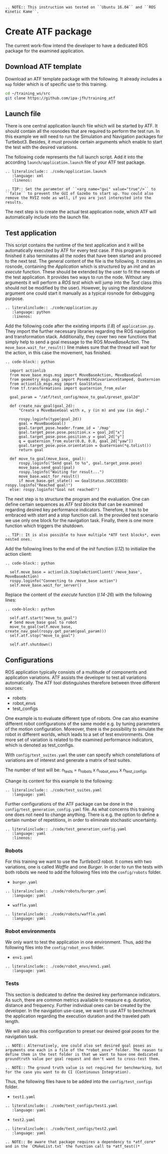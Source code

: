 ```eval_rst
.. NOTE:: This instruction was tested on ``Ubuntu 16.04`` and ``ROS Kinetic Kame``.
```
# Create ATF package

The current work-flow intend the developer to have a dedicated ROS package for the examined application.

## Download ATF template

Download an ATF template package with the following. It already includes a `map` folder which is of specific use to this training.

```bash
cd ~/training_ws/src
git clone https://github.com/ipa-jfh/training_atf
```


## Launch file

There is one central application launch file which will be started by ATF.
It should contain all the rosnodes that are required to perform the test run. In this example we will need to run the Simulation and Navigation packages for Turtlebot3.
Besides, it must provide certain arguments which enable to start the test with the desired variations.

The following code represents the full launch script. Add it into the according `launch/application.launch` file of your ATF test package.

```eval_rst
.. literalinclude:: ./code/application.launch
   :language: xml
   :linenos:
```

```eval_rst
.. TIP:: Set the parameter of ``<arg name="gui" value="true"/>`` to ``false`` to prevent the GUI of Gazebo to start up. You could also remove the RVIZ node as well, if you are just interested into the results.
```

The next step is to create the actual test application node, which ATF will automatically include into the launch file.

## Test application

This script contains the runtime of the test application and it will be automatically executed by ATF for every test case. If this program is finished it also terminates all the nodes that have been started and proceed to the next test. The general content of the file is the following. It creates an rosnode, containing the *Application* which is structured by an *init* and an *execute* function. These should be extended by the user to fit the needs of the test application. It provides two ways to run the node. Without any arguments it will perform a *ROS test* which will jump into the *Test* class (this should not be modified by the user). However, by using the *standalone* argument one could start it manually as a typical rosnode for debugging purpose.

```eval_rst
.. literalinclude:: ./code/application.py
   :language: python
   :linenos:
```

Add the following code after the existing imports (*l.8*) of `application.py`. They import the further necessary libraries regarding the ROS navigation and transformation stack.
Additionally, they cover two new functions that simply help to send a goal message to the ROS *MoveBaseAction*. The `move_base.wait_for_result()` line makes sure that the thread will wait for the action, in this case the movement, has finished.


```eval_rst
.. code-block:: python

  import actionlib
  from move_base_msgs.msg import MoveBaseAction, MoveBaseGoal
  from geometry_msgs.msg import PoseWithCovarianceStamped, Quaternion
  from actionlib_msgs.msg import GoalStatus
  from tf.transformations import quaternion_from_euler

  goal_param = "/atf/test_config/move_to_goal/preset_goal2d"

  def create_nav_goal(goal_2d):
      "Create a MoveBaseGoal with x, y (in m) and yaw (in deg)."

      rospy.loginfo(type(goal_2d))
      goal = MoveBaseGoal()
      goal.target_pose.header.frame_id = '/map'
      goal.target_pose.pose.position.x = goal_2d["x"]
      goal.target_pose.pose.position.y = goal_2d["y"]
      q = quaternion_from_euler(0.0, 0.0, goal_2d["yaw"])
      goal.target_pose.pose.orientation = Quaternion(*q.tolist())
      return goal

  def move_to_goal(move_base, goal):
      rospy.loginfo("Send goal to %s", goal.target_pose.pose)
      move_base.send_goal(goal)
      rospy.loginfo("Waiting for result...")
      move_base.wait_for_result()
      if move_base.get_state() == GoalStatus.SUCCEEDED: rospy.loginfo("Reached goal!")
  else: rospy.loginfo("Goal not reached!")
```

The next step is to structure the program and the evaluation. One can define certain sequences as *ATF test blocks* that can be examined regarding desired key performance indicators.
Therefore, it has to be embraced with *start* and a *stop* function call. In the provided test scenario we use only one block for the navigation task.
Finally, there is one more function which triggers the shutdown.

```eval_rst
.. TIP:: It is also possible to have multiple *ATF test blocks*, even nested ones.
```

Add the following lines to the end of the *init* function (*l.12*) to initialize the action client:

```eval_rst
.. code-block:: python

  self.move_base = actionlib.SimpleActionClient('/move_base', MoveBaseAction)
  rospy.loginfo("Connecting to /move_base action")
  self.move_base.wait_for_server()
```

Replace the content of the *execute* function (*l.14-26*) with the following lines:

```eval_rst
.. code-block:: python

  self.atf.start("move_to_goal")
  # Send move_base goal to robot
  move_to_goal(self.move_base, create_nav_goal(rospy.get_param(goal_param)))
  self.atf.stop("move_to_goal")

  self.atf.shutdown()
```


## Configurations

ROS application typically consists of a multitude of components and application variations. ATF assists the developer to test all variations automatically.
The ATF tool distinguishes therefore between three different sources:  
- robots            
- robot_envs    
- test_configs      

One example is to evaluate different type of robots. One can also examine different robot configurations of the same model e.g. by tuning parameters of the motion configuration. Moreover, there is the possibility to simulate the robot in different worlds, which leads to a set of test environments. One more set of variation is related to the examined performance indicators, which is denoted as test_configs.

With `config/test_suites.yaml` the user can specify which constellations of variations are of interest and generate a matrix of test suites.

The number of test will be: n<sub>tests</sub> = n<sub>robots</sub> x n<sub>robot_envs</sub> x n<sub>test_configs</sub>

Change its content for this example to the following:

```eval_rst
.. literalinclude:: ./code/test_suites.yaml
   :language: yaml
```

Further configurations of the ATF package can be done in the `config/test_generation_config.yaml` file. As what concerns this training one does not need to change anything. There is e.g. the option to define a certain number of repetitions, in order to eliminate stochastic uncertainty.

```eval_rst
.. literalinclude:: ./code/test_generation_config.yaml
   :language: yaml
   :linenos:
```


### Robots

For this training we want to use the *Turtlebot3* robot. It comes with two variations, one is called *Waffle* and one *Burger*. In order to run the tests with both robots we need to add the following files into the `config/robots` folder.

- `burger.yaml`
```eval_rst
.. literalinclude:: ./code/robots/burger.yaml
   :language: yaml
```
- `waffle.yaml`
```eval_rst
.. literalinclude:: ./code/robots/waffle.yaml
   :language: yaml
```

### Robot environments

We only want to test the application in one environment. Thus, add the following files into the `config/robot_envs` folder.

- `env1.yaml`
```eval_rst
.. literalinclude:: ./code/robot_envs/env1.yaml
   :language: yaml
```

### Tests

This section is dedicated to define the desired key performance indicators. As such, there are common metrics available to measure e.g. duration, distance and frequency. Further individual ones can be created by the developer.
In the navigation use-case, we want to use ATF to benchmark the application regarding the execution duration and the traveled path length.

We will also use this configuration to preset our desired goal poses for the navigation task.

```eval_rst
.. NOTE:: Alternatively, one could also set desired goal poses as arguments one each in a file of the *robot_envs* folder. The reason to define them in the test folder is that we want to have one dedicated groundtruth value per goal request and don't want to cross-test them.

.. NOTE:: The ground truth value is not required for benchmarking, but for the case you want to do CI (Continuous Integration).
```

Thus, the following files have to be added into the `config/test_configs` folder.

- `test1.yaml`
```eval_rst
.. literalinclude:: ./code/test_configs/test1.yaml
   :language: yaml
```
- `test2.yaml`
```eval_rst
.. literalinclude:: ./code/test_configs/test2.yaml
   :language: yaml
```

```eval_rst
.. NOTE:: Be aware that package requires a dependency to *atf_core* and in the `CMakeList.txt` the function call to *atf_test()*

```

